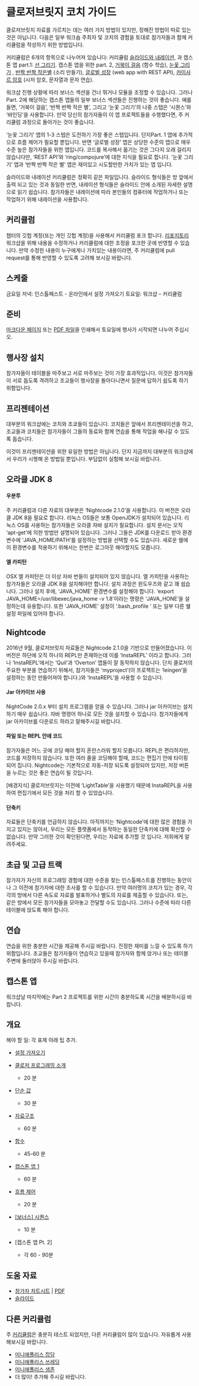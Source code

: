 클로저브릿지 코치 가이드
=============================

클로저브릿지 자료를 가르치는 데는 여러 가지 방법이 있지만, 정해진 방법이 따로 있는 것은 아닙니다. 다음은 일부 워크숍 주최자 및 코치의 경험을 토대로 참가자들과 함께 커리큘럼을 작성하기 위한 방법입니다.

커리큘럼은 6개의 항목으로 나누어져 있습니다: 커리큘럼
[슬라이드와 내레이션](http://clojurebridge.github.io/curriculum),
과 캡스톤 앱 part.1:
[선 그리기](https://github.com/ClojureBridgeSeoul/drawing/blob/korean/curriculum/first-program.md).
캡스톤 앱을 위한 part. 2,
[거북이 걸음](https://github.com/ClojureBridge/welcometoclojurebridge/blob/master/outline/TURTLE-SAMPLES.md)
(함수 학습),
[눈꽃 그리기](https://github.com/ClojureBridgeSeoul/drawing/blob/korean/curriculum/create-something.md)
,
[반짝 반짝 작은별](https://github.com/ClojureBridge/tones/blob/master/curriculum/01-piano-chords.md) (소리 만들기),
[글로벌 성장](https://github.com/ClojureBridge/global-growth)  (web app with REST API),
[카이사르 암호](http://clojurebridge.github.io/community-docs/docs/exercises/caesar-cipher/)
(시저 암호, 문자열과 문자 연습).

워크샵 진행 상황에 따라 보너스 섹션을 건너 뛰거나 모듈을 조정할 수 있습니다. 그러나 Part. 2에 해당하는 캡스톤 앱들의 일부 보너스 섹션들은 진행하는 것이 좋습니다. 예를 들면, ‘거북이 걸음’, ‘반짝 반짝 작은 별’, 그리고 ‘눈꽃 그리기’의 나중 스텝은 ‘시퀀스’와 ‘바인딩'을 사용합니다. 만약 당신의 참가자들이 이 앱 프로젝트들을 수행했다면, 주 커리큘럼 과정으로 돌아가는 것이 좋습니다.

‘눈꽃 그리기’ 앱의 1-3 스텝은 도전하기 가장 좋은 스텝입니다. 단지Part. 1 앱에 추가적으로 흐름 제어가 필요할 뿐입니다. 반면 ‘글로벌 성장’ 앱은 상당한 수준의 앱으로 매우 수준 높은 참가자들을 위한 앱입니다. 코드를 복사해서 옮기는 것은 그다지 오래 걸리지 않습니다만, ‘REST API’와 ‘ring/compojure’에 대한 지식을 필요로 합니다. ‘눈꽃 그리기’ 앱과 ‘반짝 반짝 작은 별’ 앱은 재미있고 시도할만한 가치가 있는 앱 입니다.

슬라이드와 내레이션 커리큘럼은 정확히 같은 파일입니다. 슬라이드 형식들은 방 앞에서 출력 되고 있는 것과 동일한 반면, 내레이션 형식들은 슬라이드 안에 소개된 자세한 설명으로 읽기 쉽습니다. 참가자들은 내레이션에 따라 본인들의 컴퓨터에 작업하거나 또는 작업하기 위해 내레이션을 사용합니다.

커리큘럼
----------
챕터의 깃헙 계정(또는 개인 깃헙 계정)을 사용해서 커리큘럼 포크 합니다. [리포지토리](https://github.com/ClojureBridge/curriculum) 워크샵을 위해 내용을 수정하거나 커리큘럼에 대한 조정을 포크한 곳에 반영할 수 있습니다. 만약 수정한 내용이 누구에게나 가치있는 내용이라면, 주 커리큘럼에 pull request를 통해 반영할 수 있도록 고려해 보시길 바랍니다.

스케줄
--------
금요일 저녁: 인스톨페스트 - 온라인에서 설정 가져오기
토요일: 워크샵 – 커리큘럼

준비
-----------
[마크다운 페이지](outline/cheatsheet.md) 또는 [PDF 파일](ClojurebridgeCheatsheet-v2.pdf)을 인쇄해서 토요일에 행사가 시작되면 나누어 주십시오.

행사장 설치
----------
참가자들이 테이블을 마주보고 서로 마주보는 것이 가장 효과적입니다. 이것은 참가자들이 서로 돕도록 격려하고 조교들이 행사장을 돌아다니면서 질문에 답하기 쉽도록 하기 위함입니다.

프리젠테이션
----------------------------
대부분의 워크샵에는 코치와 조쿄들이 있습니다. 코치들은 앞에서 프리젠테이션을 하고, 조교들과 코치들은 참가자들이 그들의 동료와 함께 연습을 통해 작업을 해나갈 수 있도록 돕습니다.

이것이 프리젠테이션을 위한 유일한 방법은 아닙니다. 단지 지금까지 대부분의 워크샵에서 우리가 시행해 온 방법일 뿐입니다. 부담없이 실험해 보시길 바랍니다.


오라클 JDK 8
-------------

#### 우분투
주 커리큘럼과 다른 자료의 대부분은 ‘Nightcode 2.1.0’을 사용합니다. 이 버전은 오라클 JDK 8을 필요로 합니다. 리눅스 OS들은 보통 OpenJDK가 설치되어 있습니다. 리눅스 OS를 사용하는 참가자들은 오라클 자바 설치가 필요합니다. 설치 문서는 오직 ‘apt-get’에 의한 방법만 설명되어 있습니다. 그러나 그들은 JDK를 다운로드 받아 환경변수에 ‘JAVA_HOME/PATH’를 설정하는 방법을 선택할 수도 있습니다. 새로운 쉘에 이 환경변수를 적용하기 위해서는 한번은 로그아웃 해야할지도 모릅니다.

#### 엘 카피탄
OSX 엘 카피탄은 더 이상 자바 번들이 설치되어 있지 않습니다. 엘 카피탄을 사용하는 참가자들은 오라클 JDK 8을 설치해야만 합니다. 설치 과정은 윈도우즈와 같고 꽤 쉽습니다. 그러나 설치 후에, ‘JAVA_HOME’ 환경변수를 설정해야 합니다. ‘export JAVA_HOME=/usr/libexec/java_home -v 1.8’이라는 명령은 ‘JAVA_HONE’을 설정하는데 유용합니다. 또한 ‘JAVA_HOME’ 설정이 ‘.bash_profile ‘ 또는 일부 다른 쉘 설정 파일에 있어야 합니다.


Nightcode
---------

2016년 9월, 클로저브릿지 자료들은 Nightcode 2.1.0을 기반으로 만들어졌습니다. 이 버전은 하단에 오직 하나의 REPL만 존재하는데 이를 ‘InstaREPL’ 이라고 합니다. 그러나 ‘InstaREPL’에서는 ‘Quil’과 ‘Overton’ 앱들이 잘 동작하지 않습니다. 단지 클로저의 주요한 부분을 연습하기 위해서, 참가자들은 ‘myproject’(이 프로젝트는 ‘leingen’을 설정하는 동안 만들어져야 합니다.)와 ‘InstaREPL’을 사용할 수 있습니다.

#### Jar 아카이브 사용

NightCode 2.0.x 부터 설치 프로그램을 얻을 수 있습니다. 그러나 jar 아카이브는 설치하기 매우 쉽습니다. 자바 명령어 하나로 모든 것을 설치할 수 있습니다. 참가자들에게 jar 아카이브를 다운로드 하라고 말해주시길 바랍니다.

#### 파일 또는 REPL 안에 코드

참가자들은 어느 곳에 코딩 해야 할지 혼란스러워 할지 모릅니다.  REPL은 편리하지만, 코드를 저장하지 않습니다. 또한 여러 줄을 코딩해야 할때, 코드는 편집기 안에 타이핑 되어 집니다.  Nightcode는 기본적으로 자동-저장 되도록 설정되어 있지만, 저장 버튼을 누르는 것은 좋은 연습이 될 것입니다.

[배경지식] 클로저브릿지는 이전에 ‘LightTable’을 사용했기 때문에 InstaREPL을 사용하여 편집기에서 모든 것을 처리 할 수 있었습니다.

#### 단축키

자료들은 단축키를 언급하지 않습니다. 아직까지는 ‘Nightcode’에 대한 많은 경험을 가지고 있지는 않아서, 우리는 모든 플랫폼에서 동작하는 동일한 단축키에 대해 확신할 수 없습니다. 만약 그러한 것이 확인된다면, 우리는 자료에 추가할 것 입니다. 저희에게 알려주세요.


초급 및 고급 트랙
----------------------------
참가자가 자신의 프로그래밍 경험에 대한 수준을 찾는 인스톨페스트를 진행하는 동안이나 그 이전에 참가자에 대한 조사를 할 수 있습니다. 만약 여러명의 코치가 있는 경우, 각각의 방에서 다른 속도로 자료를 발표하거나 별도의 자료를 제출할 수 있습니다. 또는, 같은 방에서 모든 참가자들을 모아놓고 전달할 수도 있습니다. 그러나 수준에 따라 다른 테이블에 앉도록 해야 합니다.

연습
---------
연습을 위한 충분한 시간을 제공해 주시길 바랍니다. 진정한 재미를 느낄 수 있도록 하기 위함입니다. 조교들은 참가자들이 연습하고 있을때 참가자와 함께 앉거나 또는 테이블 주변에 둘러앉아 주시길 바랍니다.

캡스톤 앱
------------
워크샵날 마지막에는 Part 2 프로젝트를 위한 시간이 충분하도록 시간을 배분하시길 바랍니다.

개요
-------
해야 할 일: 각 표제 아래 팁 추가.

* [설정 가져오기](outline/setup.md)
* [클로저 프로그래밍 소개](outline/intro.md)
  - 20 분
* [단순 값](outline/simple_values.md)
  - 30 분
* [자료구조](outline/data_structures.md)
  - 60 분
* [함수](outline/functions.md)
  - 45-60 분
* [캡스톤 앱 1](https://github.com/ClojureBridgeSeoul/drawing/blob/korean/curriculum/first-program.md)
  - 60 분
* [흐름 제어](outline/flow_control.md)
  - 20 분
* [[보너스] 시퀀스](outline/sequences.md)
  - 10 분

* [캡스톤 앱 Pt. 2]
  - 각 60 - 90분


도움 자료
--------------------
* [참가자 차트시트](outline/cheatsheet.md) | [PDF](ClojurebridgeCheatsheet-v2.pdf)
* [슬라이드](http://clojurebridge.github.io/curriculum)


다른 커리큘럼
---------------
주 [커리큘럼](https://github.com/ClojureBridge/curriculum)은 충분히 테스트 되었지만, 다른 커리큘럼이 많이 있습니다. 자유롭게 사용해보시길 바랍니다.

* [미니애폴리스 잡담](https://github.com/clojurebridge-minneapolis/track1-chatter)
* [미니애폴리스 쓰레딩](https://github.com/clojurebridge-minneapolis/track2-threading)
* [미니애폴리스 생존](https://github.com/clojurebridge-minneapolis/track2-surviving)
* 더 많이! 추가해 주시길 바랍니다.
